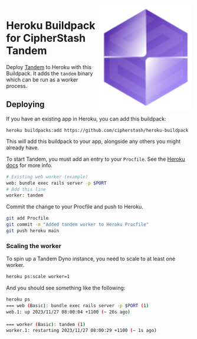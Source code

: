 <img src="tandem.svg" alt="Ramhorns logo" width="250" align="right">

# Heroku Buildpack for CipherStash Tandem

Deploy [Tandem](https://cipherstash.com/products/tandem) to Heroku with this Buildpack.
It adds the `tandem` binary which can be run as a worker process.

## Deploying

If you have an existing app in Heroku, you can add this buildpack:

```
heroku buildpacks:add https://github.com/cipherstash/heroku-buildpack
```

This will add this buildpack to your app, alongside any others you might already have.

To start Tandem, you must add an entry to your `Procfile`.
See the [Heroku docs](https://devcenter.heroku.com/articles/procfile) for more info.

```sh
# Existing web worker (example)
web: bundle exec rails server -p $PORT
# Add this line
worker: tandem
```

Commit the change to your Procfile and push to Heroku.

```sh
git add Procfile
git commit -m "Added tandem worker to Heroku Procfile"
git push heroku main
```

### Scaling the worker

To spin up a Tandem Dyno instance, you need to scale to at least one worker.

```sh
heroku ps:scale worker=1
```

And you should see something like the following:

```sh
heroku ps
=== web (Basic): bundle exec rails server -p $PORT (1)
web.1: up 2023/11/27 08:00:04 +1100 (~ 26s ago)

=== worker (Basic): tandem (1)
worker.1: restarting 2023/11/27 08:00:29 +1100 (~ 1s ago)
```

